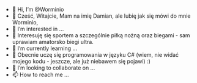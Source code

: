 - 👋 Hi, I’m @Worminio<br>
- 👋 Cześć, Witajcie, Mam na imię Damian, ale lubię jak się mówi do mnie Worminio,
- 👀 I’m interested in ...<br>
- 👀 Interesuję się sportem a szczególnie piłką nożną oraz biegami - sam uprawiam amatorsko biegi ultra.
- 🌱 I’m currently learning ...<br>
- 🌱 Obecnie uczę się programowania w języku C# (wiem, nie widać mojego kodu - jeszcze, ale już niebawem się pojawi) :)
- 💞️ I’m looking to collaborate on ...
- 📫 How to reach me ...
<!---
Worminio/Worminio is a ✨ special ✨ repository because its `README.md` (this file) appears on your GitHub profile.
You can click the Preview link to take a look at your changes.
It will work a bit and it will be gites :) For now, I don't get anything here, I do it on feel, I'm learning :)

Worminio/Worminio to ✨ specjalne ✨ repozytorium, ponieważ jego plik `README.md` (ten plik) pojawia się w Twoim profilu GitHub.
Możesz kliknąć łącze Podgląd, aby przejrzeć zmiany.
Troszkę sie popracuje i będzie gites :) Na razie niczego tutaj nie kumam, robię na czuja, uczę sie :)
--->
